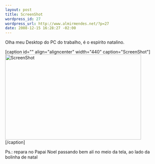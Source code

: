 ```yaml
--- 
layout: post
title: ScreenShot
wordpress_id: 27
wordpress_url: http://www.almirmendes.net/?p=27
date: 2008-12-15 16:28:27 -02:00
---
```

Olha meu Desktop do PC do trabalho, é o espírito natalino.

[caption id="" align="aligncenter" width="440" caption="ScreenShot"]<img title="ScreenShot" src="http://www.almirmendes.net/wp-content/images/CapturaEcra.png" alt="ScreenShot" width="440" height="275" />[/caption]

Ps.: repara no Papai Noel passando bem alí no meio da tela, ao lado da bolinha de natal

